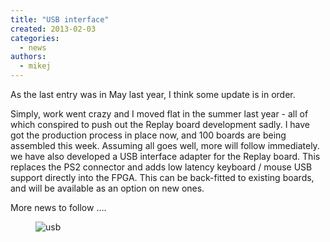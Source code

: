 ```yaml
---
title: "USB interface"
created: 2013-02-03
categories: 
  - news
authors: 
  - mikej
---
```


As the last entry was in May last year, I think some update is in order.

Simply, work went crazy and I moved flat in the summer last year - all of which conspired to push out the Replay board development sadly. I have got the production process in place now, and 100 boards are being assembled this week. Assuming all goes well, more will follow immediately. we have also developed a USB interface adapter for the Replay board. This replaces the PS2 connector and adds low latency keyboard / mouse USB support directly into the FPGA. This can be back-fitted to existing boards, and will be available as an option on new ones.

More news to follow ....

<figure>

![usb](@assets/images/post/usb.jpg)

</figure>